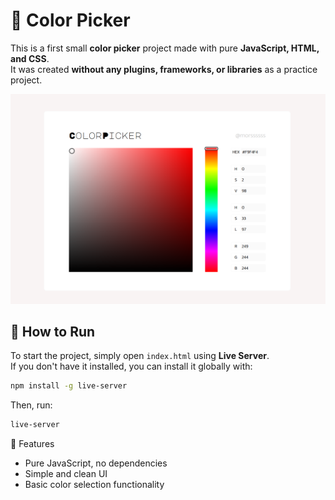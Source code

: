 # 🎨 Color Picker

This is a first small **color picker** project made with pure **JavaScript, HTML, and CSS**.  
It was created **without any plugins, frameworks, or libraries** as a practice project.


![preview](images/preview.png)


## 🚀 How to Run  
To start the project, simply open `index.html` using **Live Server**.  
If you don't have it installed, you can install it globally with:  

```sh
npm install -g live-server
```

Then, run:
```sh
live-server
```

📌 Features
- Pure JavaScript, no dependencies
- Simple and clean UI
- Basic color selection functionality
